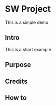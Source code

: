 # SW Project
This is a simple demo
## Intro
This is a short example
## Purpose
## Credits
## How to
